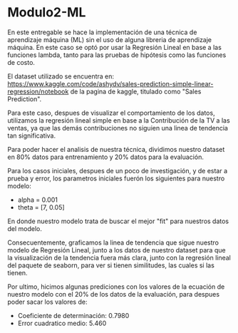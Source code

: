 # Modulo2-ML

En este entregable se hace la implementación de una técnica de aprendizaje máquina (ML) sin el uso de alguna libreria de aprendizaje máquina. En este caso se optó por usar la Regresión Lineal en base a las funciones lambda, tanto para las pruebas de hipótesis como las funciones de costo. 

El dataset utilizado se encuentra en: https://www.kaggle.com/code/ashydv/sales-prediction-simple-linear-regression/notebook
de la pagina de kaggle, titulado como "Sales Prediction".

Para este caso, despues de visualizar el comportamiento de los datos, utilizamos la regresión lineal simple en base a la Contribución de la TV a las ventas, ya que las demás contribuciones no siguien una linea de tendencia tan significativa. 

Para poder hacer el analisis de nuestra técnica, dividimos nuestro dataset en 80% datos para entrenamiento y 20% datos para la evaluación.

Para los casos iniciales, despues de un poco de investigación, y de estar a prueba y error, los parametros iniciales fuerón los siguientes para nuestro modelo:

* alpha = 0.001
* theta = [7, 0.05]

En donde nuestro modelo trata de buscar el mejor "fit" para nuestros datos del modelo. 

Consecuentemente, graficamos la linea de tendencia que sigue nuestro modelo de Regresión Lineal, junto a los datos de nuestro dataset para que la visualización de la tendencia fuera más clara, junto con la regresión lineal del paquete de seaborn, para ver si tienen similitudes, las cuales si las tienen. 

Por ultimo, hicimos algunas prediciones con los valores de la ecuación de nuestro modelo con el 20% de los datos de la evaluación, para despues poder sacar los valores de:

* Coeficiente de determinación: 0.7980
* Error cuadratico medio: 5.460

